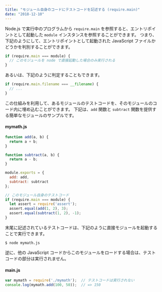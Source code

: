 ```yaml
---
title: "モジュール自身のコードにテストコードを記述する (require.main)"
date: "2018-12-10"
---
```


Node.js で実行中のプログラムから `require.main` を参照すると、エントリポイントとして起動した `module` インスタンスを参照することができます。
つまり、下記のようにして、エントリポイントとして起動された JavaScript ファイルかどうかを判別することができます。

~~~ javascript
if (require.main === module) {
  // このモジュールを node で直接起動した場合のみ実行される
}
~~~

あるいは、下記のように判定することもできます。

~~~ javascript
if (require.main.filename === __filename) {
  // ...
}
~~~

この仕組みを利用して、あるモジュールのテストコードを、そのモジュールのコード内に埋め込むことができます。
下記は、`add` 関数と `subtract` 関数を提供する簡単なモジュールのサンプルです。

#### mymath.js

~~~ javascript
function add(a, b) {
  return a + b;
}

function subtract(a, b) {
  return a - b;
}

module.exports = {
  add: add,
  subtract: subtract
};

// このモジュール自身のテストコード
if (require.main === module) {
  let assert = require('assert');
  assert.equal(add(1, 2), 3);
  assert.equal(subtract(1, 2), -1);
}
~~~

末尾に記述されているテストコードは、下記のように直接モジュールを起動することで実行できます。

~~~
$ node mymath.js
~~~

逆に、他の JavaScript コードからこのモジュールをロードする場合は、テストコードの部分は実行されません。

#### main.js

~~~ javascript
var mymath = require('./mymath');  // テストコードは実行されない
console.log(mymath.add(100, 50));  // => 150
~~~

